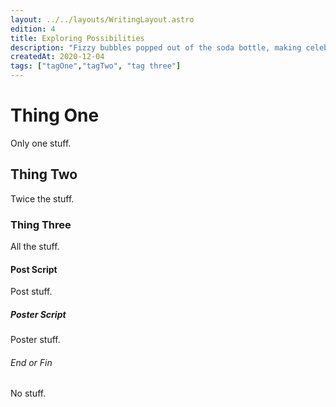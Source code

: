 ```yaml
---
layout: ../../layouts/WritingLayout.astro
edition: 4
title: Exploring Possibilities
description: "Fizzy bubbles popped out of the soda bottle, making celebrations even more fun."
createdAt: 2020-12-04
tags: ["tagOne","tagTwo", "tag three"]
---
```


# Thing One

Only one stuff.

## Thing Two

Twice the stuff.

### Thing Three

All the stuff.

#### Post Script

Post stuff.

##### Poster Script

Poster stuff.

###### End or Fin

No stuff.